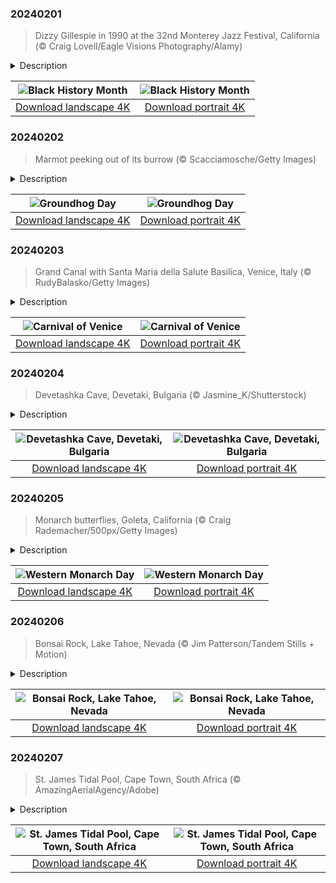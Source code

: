 

### 20240201

> Dizzy Gillespie in 1990 at the 32nd Monterey Jazz Festival, California (© Craig Lovell/Eagle Visions Photography/Alamy)

<details>
<summary>Description</summary>

> Born in New Orleans around the turn of the 20th century, with a sound that came from the blues, ragtime, and call-and-response vocals, jazz music is a notable chapter in Black history. You can almost hear John 'Dizzy' Gillespie playing his signature bent trumpet, featured on our homepage today. Gillespie made his name in bebop, often called the first modern form of jazz, playing alongside other greats including Charlie Parker, Miles Davis, and Thelonious Monk. Black musicians created genres like rock and roll, funk, hip-hop, and soul, the soundtrack to American culture and Black history.
> 
> 
> 
> 

</details>

| ![Black History Month](https://cn.bing.com/th?id=OHR.DizzyGillespie_EN-US7637800342_UHD.jpg&pid=hp&w=400&h=224&rs=1&c=4) | ![Black History Month](https://cn.bing.com/th?id=OHR.DizzyGillespie_EN-US7637800342_1080x1920.jpg&pid=hp&w=155&h=315&rs=1&c=4) |
|:---------:|:---------:|
| [Download landscape 4K](https://cn.bing.com/th?id=OHR.DizzyGillespie_EN-US7637800342_UHD.jpg) | [Download portrait 4K](https://cn.bing.com/th?id=OHR.DizzyGillespie_EN-US7637800342_1080x1920.jpg) |

### 20240202

> Marmot peeking out of its burrow (© Scacciamosche/Getty Images)

<details>
<summary>Description</summary>

> How long will winter last? Much depends on whether a certain groundhog sees his shadow today in Punxsutawney, Pennsylvania. On February 2, Punxsutawney Phil emerges from his tree stump, helped by members of the Punxsutawney Groundhog Club's 'inner circle.' According to local legend, the same stocky groundhog has been predicting the weather since at least 1886 and if he sees his shadow, we can expect six more weeks of winter. If he does not, an early spring awaits.
> 
> Phil is said to make his prediction by choosing one of two scrolls, which top-hatted men then read out to the crowd, who cheer Phil on either way. Our homepage star today is a relative of Phil's, an alpine marmot, which has its own winter tradition of stocking up on food to prepare for a long hibernation. Let's hope that Phil doesn't see his shadow so we can exit our own.
> 
> 

</details>

| ![Groundhog Day](https://cn.bing.com/th?id=OHR.AlpineMarmot_EN-US6895103237_UHD.jpg&pid=hp&w=400&h=224&rs=1&c=4) | ![Groundhog Day](https://cn.bing.com/th?id=OHR.AlpineMarmot_EN-US6895103237_1080x1920.jpg&pid=hp&w=155&h=315&rs=1&c=4) |
|:---------:|:---------:|
| [Download landscape 4K](https://cn.bing.com/th?id=OHR.AlpineMarmot_EN-US6895103237_UHD.jpg) | [Download portrait 4K](https://cn.bing.com/th?id=OHR.AlpineMarmot_EN-US6895103237_1080x1920.jpg) |

### 20240203

> Grand Canal with Santa Maria della Salute Basilica, Venice, Italy (© RudyBalasko/Getty Images)

<details>
<summary>Description</summary>

> Don your tricorn hat and gilded disguise, it's time to visit the Carnival of Venice. This centuries-old festival combines revelry with anonymity, thanks to the masks traditionally worn by attendees, from the classic square-jawed Bauta mask to the Colombina eye mask, with roots in Italian theater. Costumed rowers take part in a parade of traditional boats on Venice's famous Grand Canal while thousands of people wearing elaborate costumes enjoy the carnival atmosphere. Parades, parties, concerts, and performances will fill the streets until festivities end on Shrove Tuesday, which falls on February 13 this year. Visitors might pass by the Santa Maria della Salute, seen toward the back of today's image, a baroque basilica dedicated to the Virgin Mary, who is considered to be the protector of the city.
> 
> 
> 
> 

</details>

| ![Carnival of Venice](https://cn.bing.com/th?id=OHR.VeniceCarnival_EN-US7857642609_UHD.jpg&pid=hp&w=400&h=224&rs=1&c=4) | ![Carnival of Venice](https://cn.bing.com/th?id=OHR.VeniceCarnival_EN-US7857642609_1080x1920.jpg&pid=hp&w=155&h=315&rs=1&c=4) |
|:---------:|:---------:|
| [Download landscape 4K](https://cn.bing.com/th?id=OHR.VeniceCarnival_EN-US7857642609_UHD.jpg) | [Download portrait 4K](https://cn.bing.com/th?id=OHR.VeniceCarnival_EN-US7857642609_1080x1920.jpg) |

### 20240204

> Devetashka Cave, Devetaki, Bulgaria (© Jasmine_K/Shutterstock)

<details>
<summary>Description</summary>

> Step through time and into the cavernous depths of Devetashka Cave in Bulgaria, a sprawling prehistoric complex which humans called home for tens of thousands of years. These days, it is home to bats, about 30,000 of them, as well as rare birds and reptiles. This karst cave was formed by erosion and is now part of a public park. Humans are thought to have sought shelter here as far back as the Early Stone Age, about 70,000 years ago, and many Neolithic artefacts from 6000-4000 BCE have been discovered. Several large openings in the cave cast natural light into the chambers, offering better illumination for photographers and nature lovers alike.
> 
> 
> 
> 

</details>

| ![Devetashka Cave, Devetaki, Bulgaria](https://cn.bing.com/th?id=OHR.DevetashkaCave_EN-US7989247628_UHD.jpg&pid=hp&w=400&h=224&rs=1&c=4) | ![Devetashka Cave, Devetaki, Bulgaria](https://cn.bing.com/th?id=OHR.DevetashkaCave_EN-US7989247628_1080x1920.jpg&pid=hp&w=155&h=315&rs=1&c=4) |
|:---------:|:---------:|
| [Download landscape 4K](https://cn.bing.com/th?id=OHR.DevetashkaCave_EN-US7989247628_UHD.jpg) | [Download portrait 4K](https://cn.bing.com/th?id=OHR.DevetashkaCave_EN-US7989247628_1080x1920.jpg) |

### 20240205

> Monarch butterflies, Goleta, California (© Craig Rademacher/500px/Getty Images)

<details>
<summary>Description</summary>

> Western Monarch Day celebrates a stunning natural phenomenon, the annual migration of thousands of flame-colored butterflies to California. Traveling south to escape the winter weather, they use air currents to help them make journeys of hundreds of miles. They descend to gather in large numbers on eucalyptus trees, like the ones pictured on our homepage today in Goleta, Santa Barbara County. Those gathered to see clusters of butterflies in 100-foot-tall trees might confuse them for clumps of leaves at first. However, as the sun's rays gently fall upon them, their wings will begin to flutter. Bring your binoculars and take the opportunity to witness these winged wonders huddled together. It's truly a sight to behold!
> 
> 
> 
> 

</details>

| ![Western Monarch Day](https://cn.bing.com/th?id=OHR.WesternMonarchs_EN-US8386035297_UHD.jpg&pid=hp&w=400&h=224&rs=1&c=4) | ![Western Monarch Day](https://cn.bing.com/th?id=OHR.WesternMonarchs_EN-US8386035297_1080x1920.jpg&pid=hp&w=155&h=315&rs=1&c=4) |
|:---------:|:---------:|
| [Download landscape 4K](https://cn.bing.com/th?id=OHR.WesternMonarchs_EN-US8386035297_UHD.jpg) | [Download portrait 4K](https://cn.bing.com/th?id=OHR.WesternMonarchs_EN-US8386035297_1080x1920.jpg) |

### 20240206

> Bonsai Rock, Lake Tahoe, Nevada (© Jim Patterson/Tandem Stills + Motion)

<details>
<summary>Description</summary>

> This serene scene shows Lake Tahoe, the largest alpine lake in North America and the second-deepest lake in the US. Peeking out of those misty waters is Bonsai Rock, the unlikely home of four small trees that have taken root in its cracks. Its name was inspired by the Japanese art of growing miniature trees, which are kept in small containers and pruned to control their size. The trees on Bonsai Rock are naturally restricted by the lack of space and nutrients, so no pruning is required. Part of the purpose of bonsai is to provide an opportunity for contemplation, and this tranquil spot high in the Sierra Nevada is the perfect place to relax and explore your thoughts. It is also popular with photographers, especially at sunset.
> 
> 
> 
> 

</details>

| ![Bonsai Rock, Lake Tahoe, Nevada](https://cn.bing.com/th?id=OHR.LakeTahoeRock_EN-US8513392756_UHD.jpg&pid=hp&w=400&h=224&rs=1&c=4) | ![Bonsai Rock, Lake Tahoe, Nevada](https://cn.bing.com/th?id=OHR.LakeTahoeRock_EN-US8513392756_1080x1920.jpg&pid=hp&w=155&h=315&rs=1&c=4) |
|:---------:|:---------:|
| [Download landscape 4K](https://cn.bing.com/th?id=OHR.LakeTahoeRock_EN-US8513392756_UHD.jpg) | [Download portrait 4K](https://cn.bing.com/th?id=OHR.LakeTahoeRock_EN-US8513392756_1080x1920.jpg) |

### 20240207

> St. James Tidal Pool, Cape Town, South Africa (© AmazingAerialAgency/Adobe)

<details>
<summary>Description</summary>

> St. James Beach is a small, sheltered beach on Cape Town's coastline, where vibrant Victorian bathing boxes sit side by side against an azure ocean backdrop. However, it's the St. James Tidal Pool, pictured on our homepage, that steals the spotlight. This protected bathing area, built between rugged rocks, offers crystal-clear waters for a tranquil swimming experience. The pool is warm compared with the ocean, teems with small marine life, and is perfect for floating around without worrying about strong currents. For those who like to stay dry, the beach is perfect for leisurely strolls, soaking up the sun, and observing the rhythmic ebb and flow of the tides.
> 
> 
> 
> 

</details>

| ![St. James Tidal Pool, Cape Town, South Africa](https://cn.bing.com/th?id=OHR.StJamesPool_EN-US8700038796_UHD.jpg&pid=hp&w=400&h=224&rs=1&c=4) | ![St. James Tidal Pool, Cape Town, South Africa](https://cn.bing.com/th?id=OHR.StJamesPool_EN-US8700038796_1080x1920.jpg&pid=hp&w=155&h=315&rs=1&c=4) |
|:---------:|:---------:|
| [Download landscape 4K](https://cn.bing.com/th?id=OHR.StJamesPool_EN-US8700038796_UHD.jpg) | [Download portrait 4K](https://cn.bing.com/th?id=OHR.StJamesPool_EN-US8700038796_1080x1920.jpg) |